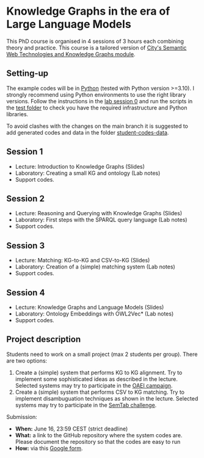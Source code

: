 # Knowledge Graphs in the era of Large Language Models

This PhD course is organised in 4 sessions of 3 hours each combining theory and practice.
This course is a tailored version of [City's Semantic Web Technologies and Knowledge Graphs module](https://github.com/turing-knowledge-graphs/teaching/tree/main/city).

## Setting-up 

The example codes will be in [Python](https://www.python.org/downloads/) (tested with Python version >=3.10). I strongly recommend using Python environments to use the right library versions.
Follow the instructions in the [lab session 0](https://github.com/city-knowledge-graphs/phd-course/blob/main/labs/phd-course-kgs-aalborg-lab-session-0.pdf) and run the scripts in the [test folder](https://github.com/city-knowledge-graphs/phd-course/tree/main/python/test) to check you have the required infrastructure and Python libraries.

To avoid clashes with the changes on the main branch it is suggested to add generated codes and data in the folder [student-codes-data](https://github.com/city-knowledge-graphs/phd-course/tree/main/python/student-codes-data).

## Session 1
- Lecture: Introduction to Knowledge Graphs (Slides)
- Laboratory: Creating a small KG and ontology (Lab notes)
- Support codes.

## Session 2
- Lecture: Reasoning and Querying with Knowledge Graphs (Slides)
- Laboratory: First steps with the SPARQL query language (Lab notes)
- Support codes.

## Session 3
- Lecture: Matching: KG-to-KG and CSV-to-KG (Slides)
- Laboratory: Creation of a (simple) matching system (Lab notes)
- Support codes.
  
## Session 4
- Lecture: Knowledge Graphs and Language Models (Slides)
- Laboratory: Ontology Embeddings with OWL2Vec* (Lab notes)
- Support codes.
  
## Project description

Students need to work on a small project (max 2 students per group). There are two options:
1. Create a (simple) system that performs KG to KG alignment. Try to implement some sophisticated ideas as described in the lecture. Selected systems may try to participate in the [OAEI campaign](http://oaei.ontologymatching.org/).
2. Create a (simple) system that performs CSV to KG matching. Try to implement disambuguation techniques as shown in the lecture. Selected systems may try to participate in the [SemTab challenge](https://www.cs.ox.ac.uk/isg/challenges/sem-tab/).

Submission:
- **When:** June 16, 23:59 CEST (strict deadline)
- **What:** a link to the GitHub repository where the system codes are. Please document the repository so that the codes are easy to run
- **How:** via this [Google form](https://forms.gle/xxwynC59y1xCgdvj8).

